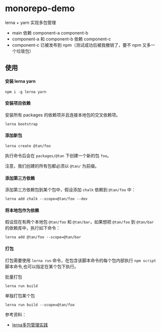 # monorepo-demo
lerna + yarn 实现多包管理

* main 依赖 component-a component-b
* component-a 和 component-b 依赖 component-c
* component-c 已被发布到 npm（测试成功后被我撤销了，要不 npm 又多一个垃圾包）

## 使用
#### 安装 lerna yarn
```
npm i -g lerna yarn
```

#### 安装项目依赖
安装所有 packages 的依赖项并且连接本地包的交叉依赖项。
```
lerna bootstrap
```

#### 添加新包
```
lerna create @tan/foo
```
执行命令后会在 `packages/@tan` 下创建一个新的包 `foo`。

注意，我们创建的所有包都必须以 `@tan/` 为前缀。

#### 添加第三方依赖
添加第三方依赖包到某个包中，假设添加 `chalk` 依赖到 `@tan/foo` 中：
```
lerna add chalk --scope=@tan/foo --dev
```

#### 将本地包作为依赖
假设现在有两个本地包 `@tan/foo` 和 `@tan/bar`，如果想把 `@tan/foo` 到 `@tan/bar` 的依赖库中，执行如下命令：
```
lerna add @tan/foo --scope=@tan/bar
```
#### 打包
打包需要使用 `lerna run` 命令，在包含该脚本命令的每个包内部执行 `npm script` 脚本命令,也可以指定在某个包下执行。

批量打包
```
lerna run build
```
单独打包某个包
```
lerna run build --scope=@tan/foo
```

参考资料：
* [lerna多包管理实践](https://juejin.cn/post/6844904194999058440)
